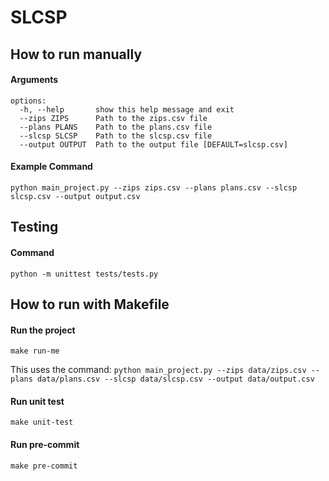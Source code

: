 # SLCSP

## How to run manually

#### Arguments
```
options:
  -h, --help       show this help message and exit
  --zips ZIPS      Path to the zips.csv file
  --plans PLANS    Path to the plans.csv file
  --slcsp SLCSP    Path to the slcsp.csv file
  --output OUTPUT  Path to the output file [DEFAULT=slcsp.csv]
```
#### Example Command
```
python main_project.py --zips zips.csv --plans plans.csv --slcsp slcsp.csv --output output.csv
```

## Testing

#### Command

```
python -m unittest tests/tests.py
```
## How to run with Makefile

#### Run the project
```
make run-me
```
This uses the command: `python main_project.py --zips data/zips.csv --plans data/plans.csv --slcsp data/slcsp.csv --output data/output.csv`

#### Run unit test
```
make unit-test
```

#### Run pre-commit
```
make pre-commit
```

